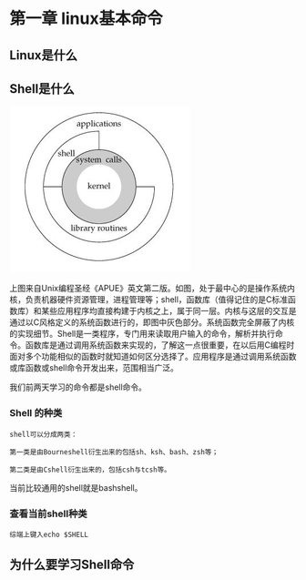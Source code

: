 # 第一章 linux基本命令

## Linux是什么

## Shell是什么

![](/assets/shell3.jpg)

上图来自Unix编程圣经《APUE》英文第二版。如图，处于最中心的是操作系统内核，负责机器硬件资源管理，进程管理等；shell，函数库（值得记住的是C标准函数库）和某些应用程序均直接构建于内核之上，属于同一层。内核与这层的交互是通过以C风格定义的系统函数进行的，即图中灰色部分。系统函数完全屏蔽了内核的实现细节。Shell是一类程序，专门用来读取用户输入的命令，解析并执行命令。函数库是通过调用系统函数来实现的，了解这一点很重要，在以后用C编程时面对多个功能相似的函数时就知道如何区分选择了。应用程序是通过调用系统函数或库函数或shell命令开发出来，范围相当广泛。

我们前两天学习的命令都是shell命令。

### Shell 的种类

`shell可以分成两类：`

`第一类是由Bourneshell衍生出来的包括sh、ksh、bash、zsh等；`

`第二类是由Cshell衍生出来的，包括csh与tcsh等。`

当前比较通用的shell就是bashshell。

### 查看当前shell种类

`综端上键入echo $SHELL`

## 为什么要学习Shell命令



